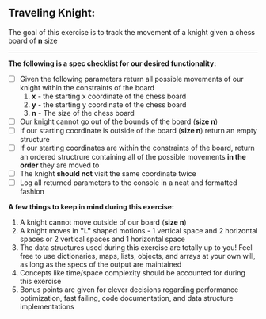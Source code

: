 ## Traveling Knight:
The goal of this exercise is to track the movement of a knight given a chess board of **n** size
___

**The following is a spec checklist for our desired functionality:**

- [ ] Given the following parameters return all possible movements of our knight within the constraints of the board
    1. **x** - the starting x coordinate of the chess board
    2. **y** - the starting y coordinate of the chess board
    3. **n** - The size of the chess board
- [ ] Our knight cannot go out of the bounds of the board (**size n**)
- [ ] If our starting coordinate is outside of the board (**size n**) return an empty structure
- [ ] If our starting coordinates are within the constraints of the board, return an ordered structrure containing all of the possible movements **in the order** they are moved to
- [ ] The knight **should not** visit the same coordinate twice
- [ ] Log all returned parameters to the console in a neat and formatted fashion

**A few things to keep in mind during this exercise:**
1. A knight cannot move outside of our board (**size n**)
2. A knight moves in **"L"** shaped motions - 1 vertical space and 2 horizontal spaces or 2 vertical spaces and 1 horizontal space
3. The data structures used during this exercise are totally up to you! Feel free to use dictionaries, maps, lists, objects, and arrays at your own will, as long as the specs of the output are maintained
4. Concepts like time/space complexity should be accounted for during this exercise
5. Bonus points are given for clever decisions regarding performance optimization, fast failing, code documentation, and data structure implementations

